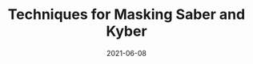 ---
title: 'Techniques for Masking Saber and Kyber'

# Authors
citation: "Michiel Van Beirendonck"

date: '2021-06-08'
doi: ''

# Publication name
publication: 'NIST Third PQC Standardization Conference'
location: 'Virtual'

# Feature
featured: true

# Custom links (uncomment lines below)
url_slides: 'https://csrc.nist.gov/CSRC/media/Presentations/techniques-for-masking-saber-and-kyber/images-media/session-4-vanb-techniques-for-masking.pdf'
url_video: 'https://www.nist.gov/video/third-pqc-standardization-conference-session-iv-nistdhs-talk-and-side-channels'

---
